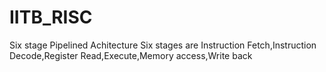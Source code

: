 # IITB_RISC
Six stage Pipelined Achitecture
Six stages are Instruction Fetch,Instruction Decode,Register Read,Execute,Memory access,Write back
